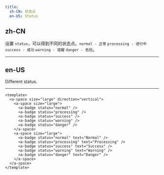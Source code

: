 ```yaml
title:
  zh-CN: 状态点
  en-US: Status
```

## zh-CN

设置 `status`，可以得到不同的状态点。`normal - 正常` `processing - 进行中` `success - 成功` `warning - 提醒` `danger - 危险`。

---

## en-US

Different status.

---

```vue
<template>
  <a-space size="large" direction="vertical">
    <a-space size="large">
      <a-badge status="normal" />
      <a-badge status="processing" />
      <a-badge status="success" />
      <a-badge status="warning" />
      <a-badge status="danger" />
    </a-space>
    <a-space size="large">
      <a-badge status="normal" text="Normal" />
      <a-badge status="processing" text="Processing" />
      <a-badge status="success" text="Success" />
      <a-badge status="warning" text="Warning" />
      <a-badge status="danger" text="Danger" />
    </a-space>
  </a-space>
</template>
```
